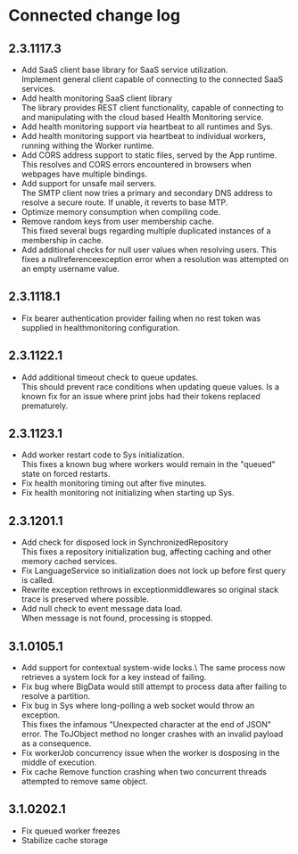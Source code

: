 # Connected change log

## 2.3.1117.3
- Add SaaS client base library for SaaS service utilization.\
Implement general client capable of connecting to the connected SaaS services.
- Add health monitoring SaaS client library\
The library provides REST client functionality, capable of connecting to and manipulating with the cloud based Health Monitoring service. 
- Add health monitoring support via heartbeat to all runtimes and Sys.
- Add health monitoring support via heartbeat to individual workers, running withing the Worker runtime.
- Add CORS address support to static files, served by the App runtime.\
This resolves and CORS errors encountered in browsers when webpages have multiple bindings.
- Add support for unsafe mail servers.\
The SMTP client now tries a primary and secondary DNS address to resolve a secure route. If unable, it reverts to base MTP.
- Optimize memory consumption when compiling code.
- Remove random keys from user membership cache.\
This fixed several bugs regarding multiple duplicated instances of a membership in cache.
- Add additional checks for null user values when resolving users.
This fixes a nullreferenceexception error when a resolution was attempted on an empty username value.

## 2.3.1118.1
- Fix bearer authentication provider failing when no rest token was supplied in healthmonitoring configuration.

## 2.3.1122.1
- Add additional timeout check to queue updates.\
This should prevent race conditions when updating queue values. Is a known fix for an issue where print jobs had their tokens replaced prematurely.

## 2.3.1123.1
- Add worker restart code to Sys initialization.\
This fixes a known bug where workers would remain in the "queued" state on forced restarts.
- Fix health monitoring timing out after five minutes.
- Fix health monitoring not initializing when starting up Sys.

## 2.3.1201.1
- Add check for disposed lock in SynchronizedRepository\
This fixes a repository initialization bug, affecting caching and other memory cached services.
- Fix LanguageService so initialization does not lock up before first query is called.
- Rewrite exception rethrows in exceptionmiddlewares so original stack trace is preserved where possible.
- Add null check to event message data load.\
When message is not found, processing is stopped.

## 3.1.0105.1
- Add support for contextual system-wide locks.\ The same process now retrieves a system lock for a key instead of failing.
- Fix bug where BigData would still attempt to process data after failing to resolve a partition.
- Fix bug in Sys where long-polling a web socket would throw an exception.\
This fixes the infamous "Unexpected character at the end of JSON" error. The ToJObject method no longer crashes with an invalid payload as a consequence.
- Fix workerJob concurrency issue when the worker is dosposing in the middle of execution.
- Fix cache Remove function crashing when two concurrent threads attempted to remove same object.

## 3.1.0202.1
- Fix queued worker freezes
- Stabilize cache storage